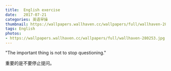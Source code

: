 ```yaml
---
title:  English exercise
date:   2017-07-21
categories: 英语早操
thumbnail: https://wallpapers.wallhaven.cc/wallpapers/full/wallhaven-280253.jpg
tags: English
photos:
- https://wallpapers.wallhaven.cc/wallpapers/full/wallhaven-280253.jpg
---
```


"The important thing is not to stop questioning."
<p>重要的是不要停止提问。</p>

